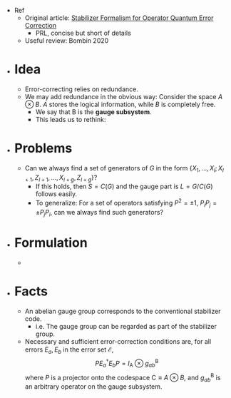 - Ref
	- Original article: [Stabilizer Formalism for Operator Quantum Error Correction](https://arxiv.org/pdf/quant-ph/0508131.pdf)
		- PRL, concise but short of details
	- Useful review: Bombin 2020
- # Idea
	- Error-correcting relies on redundance.
	- We may add redundance in the obvious way: Consider the space $A \otimes B$. $A$ stores the logical information, while $B$ is completely free.
		- We say that B is the **gauge subsystem**.
		- This leads us to rethink:
- # Problems
	- Can we always find a set of generators of $G$ in the form $\{X_1,...,X_l;X_{l+1},Z_{l+1},...,X_{l+g},Z_{l+g}\}$?
		- If this holds, then $S=C(G)$ and the gauge part is $L=G/C(G)$ follows easily.
		- To generalize: For a set of operators satisfying $P^2=\pm 1$, $P_i P_j= \pm P_j P_i$, can we always find such generators?
- # Formulation
	-
- # Facts
	- An abelian gauge group corresponds to the conventional stabilizer code.
		- i.e. The gauge group can be regarded as part of the stabilizer group.
	- Necessary and sufficient error-correction conditions are, for all errors $E_a, E_b$ in the error set $\mathcal{E}$,
	  $$
	  P E_a^{\dagger} E_b P=I_{\mathrm{A}} \otimes g_{a b}^{\mathrm{B}}
	  $$
	  where $P$ is a projector onto the codespace $\mathrm{C}\equiv A \otimes B$, and $g_{a b}^{\mathrm{B}}$ is an arbitrary operator on the gauge subsystem.